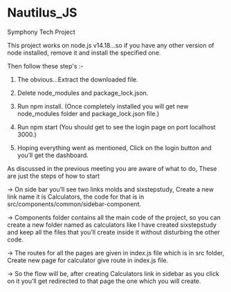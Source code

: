 # Nautilus_JS
Symphony Tech Project

This project works on node.js v14.18...so if you have any other version of node installed, remove it and install the specified one.

 

Then follow these step's :-

1) The obvious...Extract the downloaded file.

2) Delete node_modules and package_lock.json.

3) Run npm install. (Once completely installed you will get new node_modules folder and package_lock.json file.)

4) Run npm start (You should get to see the login page on port localhost 3000.)

 

5) Hoping everything went as mentioned, Click on the login button and you’ll get the dashboard.

 

As discussed in the previous meeting you are aware of what to do, These are just the steps of how to start

 

-> On side bar you’ll see two links molds and sixstepstudy, Create a new link name it is Calculators, the code for that is in src/components/common/sidebar-component.

 

->  Components folder contains all the main code of the project, so you can create a new folder named as calculators like I have created sixstepstudy and keep all the files that you’ll create inside it without disturbing the other code.

 

-> The routes for all the pages are given in index.js file which is in src folder, Create new page for calculator give route in index.js file.

 

-> So the flow will be, after creating Calculators link in sidebar as you click on it you’ll get redirected to that page the one which you will create.
